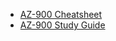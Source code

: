- [AZ-900 Cheatsheet](https://marczak.io/az-900/)
- [AZ-900 Study Guide](https://github.com/AzureMentor/Azure-AZ-900-Study-Guide)

